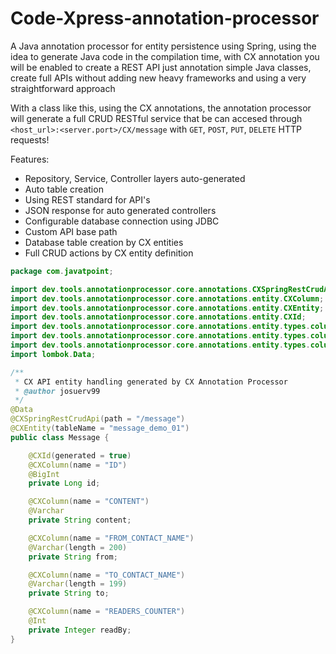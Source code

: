 # Code-Xpress-annotation-processor

A Java annotation processor for entity persistence using Spring, using the idea to generate Java code
in the compilation time, with CX annotation you will be enabled to create a REST API just annotation simple Java classes,
create full APIs without adding new heavy frameworks and using a very straightforward approach

With a class like this, using the CX annotations, the annotation processor will generate a full CRUD RESTful service
that be can accesed through `<host_url>:<server.port>/CX/message` with `GET`, `POST`, `PUT`, `DELETE` HTTP requests!

Features:
- Repository, Service, Controller layers auto-generated
- Auto table creation
- Using REST standard for API's
- JSON response for auto generated controllers
- Configurable database connection using JDBC
- Custom API base path
- Database table creation by CX entities
- Full CRUD actions by CX entity definition

```java
package com.javatpoint;

import dev.tools.annotationprocessor.core.annotations.CXSpringRestCrudApi;
import dev.tools.annotationprocessor.core.annotations.entity.CXColumn;
import dev.tools.annotationprocessor.core.annotations.entity.CXEntity;
import dev.tools.annotationprocessor.core.annotations.entity.CXId;
import dev.tools.annotationprocessor.core.annotations.entity.types.column.BigInt;
import dev.tools.annotationprocessor.core.annotations.entity.types.column.Int;
import dev.tools.annotationprocessor.core.annotations.entity.types.column.Varchar;
import lombok.Data;

/**
 * CX API entity handling generated by CX Annotation Processor
 * @author josuerv99
 */
@Data
@CXSpringRestCrudApi(path = "/message")
@CXEntity(tableName = "message_demo_01")
public class Message {

    @CXId(generated = true)
    @CXColumn(name = "ID")
    @BigInt
    private Long id;

    @CXColumn(name = "CONTENT")
    @Varchar
    private String content;

    @CXColumn(name = "FROM_CONTACT_NAME")
    @Varchar(length = 200)
    private String from;

    @CXColumn(name = "TO_CONTACT_NAME")
    @Varchar(length = 199)
    private String to;

    @CXColumn(name = "READERS_COUNTER")
    @Int
    private Integer readBy;
}
```
